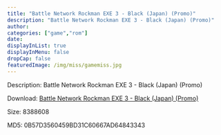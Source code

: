 ```yaml
---
title: "Battle Network Rockman EXE 3 - Black (Japan) (Promo)"
description: "Battle Network Rockman EXE 3 - Black (Japan) (Promo)"
author: 
categories: ["game","rom"]
date: 
displayInList: true
displayInMenu: false
dropCap: false
featuredImage: /img/miss/gamemiss.jpg
---
```


Description: Battle Network Rockman EXE 3 - Black (Japan) (Promo)

Download: <a style="text-decoration:underline;" href="https://mega.nz/#!7fZg2KLQ!JOwUFqe35H4tnKAic4mgGCpmu1WLzwqCUnhHEqC1bIU" target = "_blank" rel = "nofollow" > Battle Network Rockman EXE 3 - Black (Japan) (Promo)</a>

Size: 8388608

MD5: 0B57D3560459BD31C60667AD64843343

